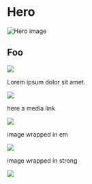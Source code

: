 # Hero

![Hero image](https://hlx.blob.core.windows.net/external/a22b1a53edf9b324465d14b2efca169a25d564a0#image.png)

## Foo

![](https://hlx.blob.core.windows.net/external/ba025e72d401d61d991debe0a2128048fabe0a4f#image.png?width=800\&height=600)

Lorem ipsum dolor sit amet.

![](https://hlx.blob.core.windows.net/external/67af739484f3d60dc64e306ccbf9b90a6d63a24c#image.png)

here a media link

![](https://main--pages--adobe.hlx.live/media_ba025e72d401d61d991debe0a2128048fabe0a4f.png#width=800\&height=600)

image wrapped in em

_![](https://main--pages--adobe.hlx.live/media_ba025e72d401d61d991debe0a2128048fabe0a4f.png)_

image wrapped in strong

**![](https://main--pages--adobe.hlx.live/media_ba025e72d401d61d991debe0a2128048fabe0a4f.png)**

